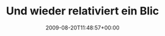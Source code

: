 ---
retweeted: false
source: <a href="http://twitter.com" rel="nofollow">Twitter Web Client</a>
entities:
  hashtags:
  - text: austin
    indices:
    - '81'
    - '88'
  - text: tx
    indices:
    - '89'
    - '92'
  - text: leipzig
    indices:
    - '93'
    - '101'
  symbols: []
  user_mentions: []
  urls: []
display_text_range:
- '0'
- '127'
favorite_count: '0'
id_str: '3425964710'
truncated: false
retweet_count: '0'
id: '3425964710'
created_at: Thu Aug 20 11:48:57 +0000 2009
favorited: false
full_text: 'Und wieder relativiert ein Blick auf die Wetter-Widgets die Situation
  ein wenig: #austin #tx #leipzig  http://twitpic.com/ektvm'
lang: de
tags:
- austin
- tx
- leipzig
- pesos:twitter
date: '2009-08-20T11:48:57+00:00'
src: https://twitter.com/bascht/status/3425964710
original_url: https://twitter.com/bascht/status/3425964710
type: twitter_tweet
text: 'Und wieder relativiert ein Blick auf die Wetter-Widgets die Situation ein wenig:
  #austin #tx #leipzig  http://twitpic.com/ektvm'
title: Und wieder relativiert ein Blic

---